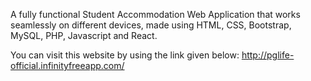 A fully functional Student Accommodation Web Application that works seamlessly on different devices, made using HTML, CSS, Bootstrap, MySQL, PHP, Javascript and React.

You can visit this website by using the link given below: http://pglife-official.infinityfreeapp.com/
